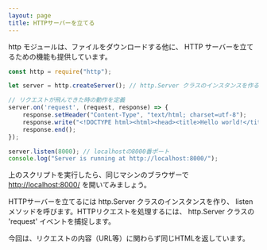 ```yaml
---
layout: page
title: HTTPサーバーを立てる
---
```


http モジュールは、ファイルをダウンロードする他に、 HTTP サーバーを立てるための機能も提供しています。
```javascript
const http = require("http");

let server = http.createServer(); // http.Server クラスのインスタンスを作る

// リクエストが飛んできた時の動作を定義
server.on('request', (request, response) => {
    response.setHeader("Content-Type", "text/html; charset=utf-8");
    response.write("<!DOCTYPE html><html><head><title>Hello world!</title></head><body>Hello from Node.js!</body></html>\n");
    response.end();
});

server.listen(8000); // localhostの8000番ポート
console.log("Server is running at http://localhost:8000/");
```

上のスクリプトを実行したら、同じマシンのブラウザーで <http://localhost:8000/> を開いてみましょう。

HTTPサーバーを立てるには http.Server クラスのインスタンスを作り、 listen メソッドを呼びます。HTTPリクエストを処理するには、 http.Server クラスの 'request' イベントを捕捉します。

今回は、リクエストの内容（URL等）に関わらず同じHTMLを返しています。
